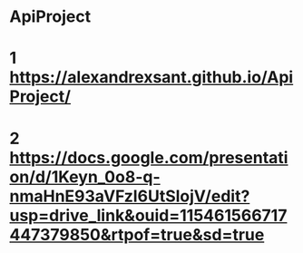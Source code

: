 # ApiProject

# 1 https://alexandrexsant.github.io/ApiProject/


# 2 https://docs.google.com/presentation/d/1Keyn_0o8-q-nmaHnE93aVFzl6UtSlojV/edit?usp=drive_link&ouid=115461566717447379850&rtpof=true&sd=true

